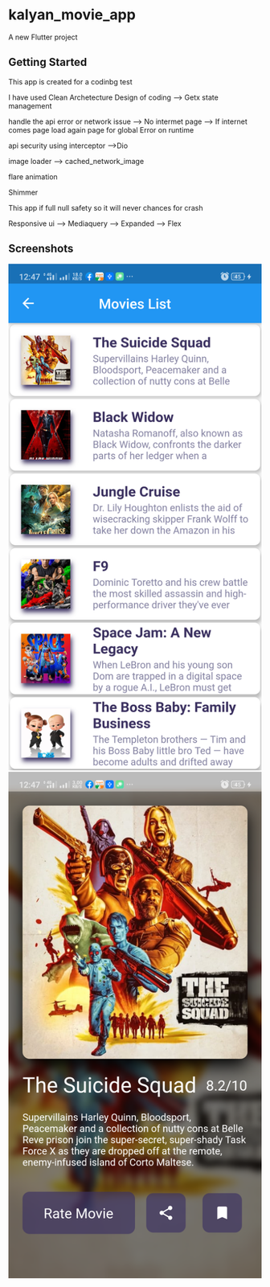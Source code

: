# kalyan_movie_app

A new Flutter project

## Getting Started
This app is created for a codinbg test

I have used Clean Archetecture Design of coding
 --> Getx state management

handle the api error or network issue
 --> No intermet page 
 --> If internet comes page load again
page for global Error on runtime 

api security using interceptor
 -->Dio

image loader 
 --> cached_network_image

flare animation

Shimmer 

This app if full null safety so it will never chances for crash
  


Responsive ui
 --> Mediaquery
 --> Expanded
 --> Flex


## Screenshots

![Kalyan__1](https://github.com/Kalyanb447-github/kalyan_movie_app/blob/main/screenshots/1.png)
![Kalyan__1](https://github.com/Kalyanb447-github/kalyan_movie_app/blob/main/screenshots/2.png)
